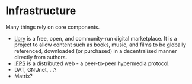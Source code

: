 # Infrastructure

Many things rely on core components.

* [Lbry](https://lbry.io/) is a free, open, and community-run digital marketplace. It is a project to allow content such as books, music, and films to be globally referenced, downloaded \(or purchased\) in a decentralised manner directly from authors.
* [IFPS](https://ipfs.io/) is a distributed web - a peer-to-peer hypermedia protocol.
* DAT, GNUnet, ...?
* Matrix?

